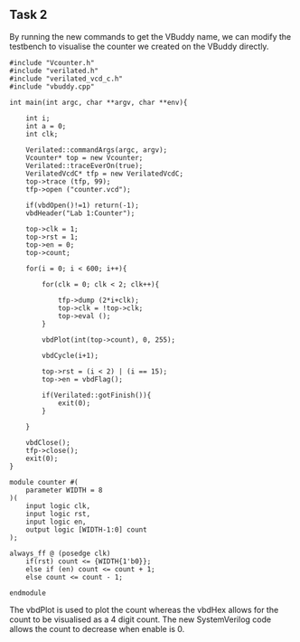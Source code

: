 ## Task 2
By running the new commands to get the VBuddy name, we can modify the testbench to visualise the counter we created on the VBuddy directly.

```
#include "Vcounter.h"
#include "verilated.h"
#include "verilated_vcd_c.h"
#include "vbuddy.cpp"

int main(int argc, char **argv, char **env){

    int i;
    int a = 0;
    int clk;

    Verilated::commandArgs(argc, argv);
    Vcounter* top = new Vcounter;
    Verilated::traceEverOn(true);
    VerilatedVcdC* tfp = new VerilatedVcdC;
    top->trace (tfp, 99);
    tfp->open ("counter.vcd");

    if(vbdOpen()!=1) return(-1);
    vbdHeader("Lab 1:Counter");

    top->clk = 1;
    top->rst = 1;
    top->en = 0;
    top->count;

    for(i = 0; i < 600; i++){

        for(clk = 0; clk < 2; clk++){

            tfp->dump (2*i+clk);
            top->clk = !top->clk;
            top->eval ();
        }

        vbdPlot(int(top->count), 0, 255);

        vbdCycle(i+1);

        top->rst = (i < 2) | (i == 15);
        top->en = vbdFlag();

        if(Verilated::gotFinish()){
            exit(0);
        }
        
    }

    vbdClose();
    tfp->close();
    exit(0);
}
```
```
module counter #(
    parameter WIDTH = 8
)(
    input logic clk,
    input logic rst,
    input logic en,
    output logic [WIDTH-1:0] count
);

always_ff @ (posedge clk)
    if(rst) count <= {WIDTH{1'b0}};
    else if (en) count <= count + 1;
    else count <= count - 1;

endmodule

```
The vbdPlot is used to plot the count whereas the vbdHex allows for the count to be visualised as a 4 digit count.
The new SystemVerilog code allows the count to decrease when enable is 0.
